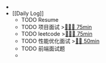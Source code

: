 -
- [[Daily Log]]
	- TODO Resume
	- TODO 项目面试 >[🍅🍅🍅 75min](#agenda-pomo://?t=f-1693275449682-1500%2Cf-1693277387661-1500%2Cf-1693281684836-1500)
	- TODO leetcode >[🍅🍅🍅 75min](#agenda-pomo://?t=f-1693302514973-1500%2Cf-1693308545985-1500%2Cf-1693310413910-1500)
	- TODO 性能优化面试 >[🍅🍅 50min](#agenda-pomo://?t=f-1693294810321-1500%2Cf-1693296351698-1500)
	- TODO 前端面试题
	-